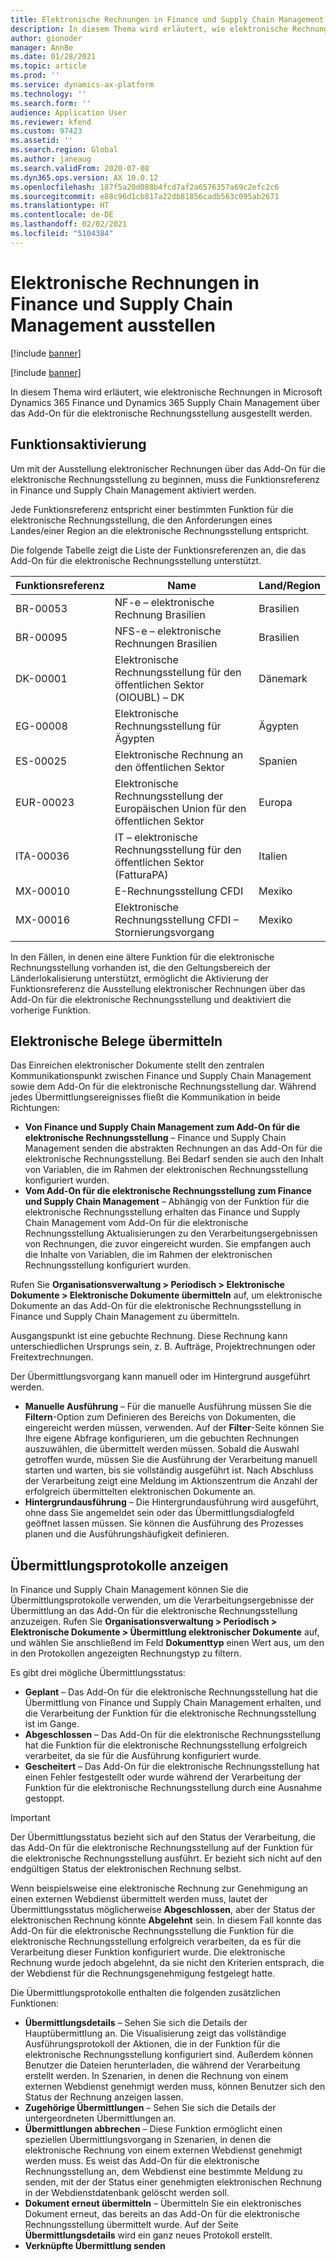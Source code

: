 ```yaml
---
title: Elektronische Rechnungen in Finance und Supply Chain Management ausstellen
description: In diesem Thema wird erläutert, wie elektronische Rechnungen in Microsoft Dynamics 365 Finance und Dynamics 365 Supply Chain Management über das Add-On für die elektronische Rechnungsstellung ausgestellt werden.
author: gionoder
manager: AnnBe
ms.date: 01/28/2021
ms.topic: article
ms.prod: ''
ms.service: dynamics-ax-platform
ms.technology: ''
ms.search.form: ''
audience: Application User
ms.reviewer: kfend
ms.custom: 97423
ms.assetid: ''
ms.search.region: Global
ms.author: janeaug
ms.search.validFrom: 2020-07-08
ms.dyn365.ops.version: AX 10.0.12
ms.openlocfilehash: 187f5a20d088b4fcd7af2a6576357a69c2efc2c6
ms.sourcegitcommit: e88c96d1cb817a22db81856cadb563c095ab2671
ms.translationtype: HT
ms.contentlocale: de-DE
ms.lasthandoff: 02/02/2021
ms.locfileid: "5104384"
---
```

# <a name="issue-electronic-invoices-in-finance-and-supply-chain-management"></a>Elektronische Rechnungen in Finance und Supply Chain Management ausstellen

[!include [banner](../includes/banner.md)]

[!include [banner](../includes/preview-banner.md)]

In diesem Thema wird erläutert, wie elektronische Rechnungen in Microsoft Dynamics 365 Finance und Dynamics 365 Supply Chain Management über das Add-On für die elektronische Rechnungsstellung ausgestellt werden.


## <a name="feature-activation"></a>Funktionsaktivierung

Um mit der Ausstellung elektronischer Rechnungen über das Add-On für die elektronische Rechnungsstellung zu beginnen, muss die Funktionsreferenz in Finance und Supply Chain Management aktiviert werden.

Jede Funktionsreferenz entspricht einer bestimmten Funktion für die elektronische Rechnungsstellung, die den Anforderungen eines Landes/einer Region an die elektronische Rechnungsstellung entspricht.

Die folgende Tabelle zeigt die Liste der Funktionsreferenzen an, die das Add-On für die elektronische Rechnungsstellung unterstützt.

| Funktionsreferenz | Name                                              | Land/Region |
|-------------------|---------------------------------------------------|----------------|
| BR-00053          | NF-e – elektronische Rechnung Brasilien       | Brasilien         |
| BR-00095          | NFS-e – elektronische Rechnungen Brasilien               | Brasilien         |
| DK-00001          | Elektronische Rechnungsstellung für den öffentlichen Sektor (OIOUBL) – DK    | Dänemark        |
| EG-00008          | Elektronische Rechnungsstellung für Ägypten                             | Ägypten          |
| ES-00025          | Elektronische Rechnung an den öffentlichen Sektor           | Spanien          |
| EUR-00023         | Elektronische Rechnungsstellung der Europäischen Union für den öffentlichen Sektor       | Europa         |
| ITA-00036         | IT – elektronische Rechnungsstellung für den öffentlichen Sektor (FatturaPA) | Italien          |
| MX-00010          | E-Rechnungsstellung CFDI                                  | Mexiko         |
| MX-00016          | Elektronische Rechnungsstellung CFDI – Stornierungsvorgang           | Mexiko         |

In den Fällen, in denen eine ältere Funktion für die elektronische Rechnungsstellung vorhanden ist, die den Geltungsbereich der Länderlokalisierung unterstützt, ermöglicht die Aktivierung der Funktionsreferenz die Ausstellung elektronischer Rechnungen über das Add-On für die elektronische Rechnungsstellung und deaktiviert die vorherige Funktion.

## <a name="submit-electronic-documents"></a>Elektronische Belege übermitteln

Das Einreichen elektronischer Dokumente stellt den zentralen Kommunikationspunkt zwischen Finance und Supply Chain Management sowie dem Add-On für die elektronische Rechnungsstellung dar. Während jedes Übermittlungsereignisses fließt die Kommunikation in beide Richtungen:

- **Von Finance und Supply Chain Management zum Add-On für die elektronische Rechnungsstellung** – Finance und Supply Chain Management senden die abstrakten Rechnungen an das Add-On für die elektronische Rechnungsstellung. Bei Bedarf senden sie auch den Inhalt von Variablen, die im Rahmen der elektronischen Rechnungsstellung konfiguriert wurden.
- **Vom Add-On für die elektronische Rechnungsstellung zum Finance und Supply Chain Management** – Abhängig von der Funktion für die elektronische Rechnungsstellung erhalten das Finance und Supply Chain Management vom Add-On für die elektronische Rechnungsstellung Aktualisierungen zu den Verarbeitungsergebnissen von Rechnungen, die zuvor eingereicht wurden. Sie empfangen auch die Inhalte von Variablen, die im Rahmen der elektronischen Rechnungsstellung konfiguriert wurden.

Rufen Sie **Organisationsverwaltung &gt; Periodisch &gt; Elektronische Dokumente &gt; Elektronische Dokumente übermitteln** auf, um elektronische Dokumente an das Add-On für die elektronische Rechnungsstellung in Finance und Supply Chain Management zu übermitteln.

Ausgangspunkt ist eine gebuchte Rechnung. Diese Rechnung kann unterschiedlichen Ursprungs sein, z. B. Aufträge, Projektrechnungen oder Freitextrechnungen.

Der Übermittlungsvorgang kann manuell oder im Hintergrund ausgeführt werden.

- **Manuelle Ausführung** – Für die manuelle Ausführung müssen Sie die **Filtern**-Option zum Definieren des Bereichs von Dokumenten, die eingereicht werden müssen, verwenden. Auf der **Filter**-Seite können Sie Ihre eigene Abfrage konfigurieren, um die gebuchten Rechnungen auszuwählen, die übermittelt werden müssen. Sobald die Auswahl getroffen wurde, müssen Sie die Ausführung der Verarbeitung manuell starten und warten, bis sie vollständig ausgeführt ist. Nach Abschluss der Verarbeitung zeigt eine Meldung im Aktionszentrum die Anzahl der erfolgreich übermittelten elektronischen Dokumente an.
- **Hintergrundausführung** – Die Hintergrundausführung wird ausgeführt, ohne dass Sie angemeldet sein oder das Übermittlungsdialogfeld geöffnet lassen müssen. Sie können die Ausführung des Prozesses planen und die Ausführungshäufigkeit definieren.

## <a name="view-the-submission-logs"></a>Übermittlungsprotokolle anzeigen

In Finance und Supply Chain Management können Sie die Übermittlungsprotokolle verwenden, um die Verarbeitungsergebnisse der Übermittlung an das Add-On für die elektronische Rechnungsstellung anzuzeigen. Rufen Sie **Organisationsverwaltung &gt; Periodisch &gt; Elektronische Dokumente &gt; Übermittlung elektronischer Dokumente** auf, und wählen Sie anschließend im Feld **Dokumenttyp** einen Wert aus, um den in den Protokollen angezeigten Rechnungstyp zu filtern.

Es gibt drei mögliche Übermittlungsstatus:

- **Geplant** – Das Add-On für die elektronische Rechnungsstellung hat die Übermittlung von Finance und Supply Chain Management erhalten, und die Verarbeitung der Funktion für die elektronische Rechnungsstellung ist im Gange.
- **Abgeschlossen** – Das Add-On für die elektronische Rechnungsstellung hat die Funktion für die elektronische Rechnungsstellung erfolgreich verarbeitet, da sie für die Ausführung konfiguriert wurde.
- **Gescheitert** – Das Add-On für die elektronische Rechnungsstellung hat einen Fehler festgestellt oder wurde während der Verarbeitung der Funktion für die elektronische Rechnungsstellung durch eine Ausnahme gestoppt.

> [!IMPORTANT]
> Der Übermittlungsstatus bezieht sich auf den Status der Verarbeitung, die das Add-On für die elektronische Rechnungsstellung auf der Funktion für die elektronische Rechnungsstellung ausführt. Er bezieht sich nicht auf den endgültigen Status der elektronischen Rechnung selbst.
>
> Wenn beispielsweise eine elektronische Rechnung zur Genehmigung an einen externen Webdienst übermittelt werden muss, lautet der Übermittlungsstatus möglicherweise **Abgeschlossen**, aber der Status der elektronischen Rechnung könnte **Abgelehnt** sein. In diesem Fall konnte das Add-On für die elektronische Rechnungsstellung die Funktion für die elektronische Rechnungsstellung erfolgreich verarbeiten, da es für die Verarbeitung dieser Funktion konfiguriert wurde. Die elektronische Rechnung wurde jedoch abgelehnt, da sie nicht den Kriterien entsprach, die der Webdienst für die Rechnungsgenehmigung festgelegt hatte.

Die Übermittlungsprotokolle enthalten die folgenden zusätzlichen Funktionen:

- **Übermittlungsdetails** – Sehen Sie sich die Details der Hauptübermittlung an. Die Visualisierung zeigt das vollständige Ausführungsprotokoll der Aktionen, die in der Funktion für die elektronische Rechnungsstellung konfiguriert sind. Außerdem können Benutzer die Dateien herunterladen, die während der Verarbeitung erstellt werden. In Szenarien, in denen die Rechnung von einem externen Webdienst genehmigt werden muss, können Benutzer sich den Status der Rechnung anzeigen lassen.
- **Zugehörige Übermittlungen** – Sehen Sie sich die Details der untergeordneten Übermittlungen an.
- **Übermittlungen abbrechen** – Diese Funktion ermöglicht einen speziellen Übermittlungsvorgang in Szenarien, in denen die elektronische Rechnung von einem externen Webdienst genehmigt werden muss. Es weist das Add-On für die elektronische Rechnungsstellung an, dem Webdienst eine bestimmte Meldung zu senden, mit der der Status einer genehmigten elektronischen Rechnung in der Webdienstdatenbank gelöscht werden soll.
- **Dokument erneut übermitteln** – Übermitteln Sie ein elektronisches Dokument erneut, das bereits an das Add-On für die elektronische Rechnungsstellung übermittelt wurde. Auf der Seite **Übermittlungsdetails** wird ein ganz neues Protokoll erstellt.
- **Verknüpfte Übermittlung senden**
